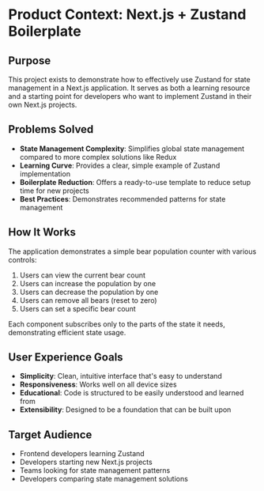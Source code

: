 # Product Context: Next.js + Zustand Boilerplate

## Purpose
This project exists to demonstrate how to effectively use Zustand for state management in a Next.js application. It serves as both a learning resource and a starting point for developers who want to implement Zustand in their own Next.js projects.

## Problems Solved
- **State Management Complexity**: Simplifies global state management compared to more complex solutions like Redux
- **Learning Curve**: Provides a clear, simple example of Zustand implementation
- **Boilerplate Reduction**: Offers a ready-to-use template to reduce setup time for new projects
- **Best Practices**: Demonstrates recommended patterns for state management

## How It Works
The application demonstrates a simple bear population counter with various controls:
1. Users can view the current bear count
2. Users can increase the population by one
3. Users can decrease the population by one
4. Users can remove all bears (reset to zero)
5. Users can set a specific bear count

Each component subscribes only to the parts of the state it needs, demonstrating efficient state usage.

## User Experience Goals
- **Simplicity**: Clean, intuitive interface that's easy to understand
- **Responsiveness**: Works well on all device sizes
- **Educational**: Code is structured to be easily understood and learned from
- **Extensibility**: Designed to be a foundation that can be built upon

## Target Audience
- Frontend developers learning Zustand
- Developers starting new Next.js projects
- Teams looking for state management patterns
- Developers comparing state management solutions
